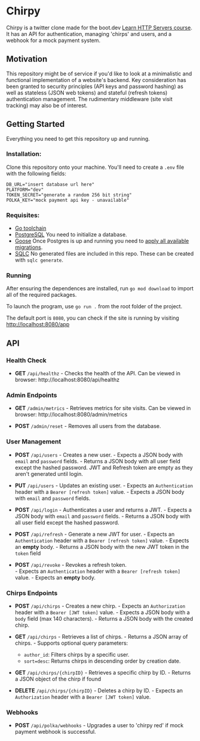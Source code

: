# Chirpy
Chirpy is a twitter clone made for the boot.dev [Learn HTTP Servers course](https://www.boot.dev/courses/learn-http-servers-golang). It has an API for authentication, managing 'chirps' and users, and a webhook for a mock payment system.

## Motivation
This repository might be of service if you'd like to look at a minimalistic and functional implementation of a website's backend. Key consideration has been granted to security principles (API keys and password hashing) as well as stateless (JSON web tokens) and stateful (refresh tokens) authentication management. The rudimentary middleware (site visit tracking) may also be of interest.

## Getting Started
Everything you need to get this repository up and running.
### Installation:
Clone this repository onto your machine. You'll need to create a `.env`	file with the following fields:
```
DB_URL="insert database url here"
PLATFORM="dev"
TOKEN_SECRET="generate a random 256 bit string"
POLKA_KEY="mock payment api key - unavailable"
```


### Requisites:
* [Go toolchain](https://go.dev/doc/install)
* [PostgreSQL](https://www.postgresql.org/download/)
	You need to initialize a database.
* [Goose](https://github.com/pressly/goose) 
	Once Postgres is up and running you need to [apply all available migrations](https://github.com/pressly/goose?tab=readme-ov-file#up).
* [SQLC](https://github.com/sqlc-dev/sqlc)
	No generated files are included in this repo. These can be created with `sqlc generate`.

### Running
After ensuring the dependences are installed, run `go mod download` to import all of the required packages.

To launch the program, use `go run .` from the root folder of the project.

The default port is `8080`, you can check if the site is running by visiting [http://localhost:8080/app](http://localhost:8080/app)

## API
### Health Check

-   **GET**  `/api/healthz` - Checks the health of the API.
		Can be viewed in browser: http://localhost:8080/api/healthz
    

### Admin Endpoints

-   **GET**  `/admin/metrics` - Retrieves metrics for site visits.
		Can be viewed in browser: http://localhost:8080/admin/metrics
    
-   **POST**  `/admin/reset` - Removes all users from the database.
    

### User Management

-   **POST**  `/api/users` - Creates a new user.
		- Expects a JSON body with `email` and `password` fields.
		- Returns a JSON body with all user field except the hashed password. JWT and Refresh token are empty as they aren't generated until login.
    
-   **PUT**  `/api/users` - Updates an existing user.
		- Expects an `Authentication` header with a `Bearer [refresh token]` value.
		- Expects a JSON body with `email` and `password` fields.
    
-   **POST**  `/api/login` - Authenticates a user and returns a JWT.
		- Expects a JSON body with `email` and `password` fields.
		- Returns a JSON body with all user field except the hashed password.
    
-   **POST**  `/api/refresh` - Generate a new JWT for user.
		- Expects an `Authentication` header with a `Bearer [refresh token]` value.
		- Expects an **empty** body.
		- Returns a JSON body with the new JWT token in the `token` field
    
-   **POST**  `/api/revoke` - Revokes a refresh token.	
		- Expects an `Authentication` header with a `Bearer [refresh token]` value.
		- Expects an **empty** body.
    

### Chirps Endpoints

-   **POST**  `/api/chirps` - Creates a new chirp.
		- Expects an `Authorization` header with a `Bearer [JWT token]` value. 
		- Expects a JSON body with a `body` field (max 140 characters).
		- Returns a JSON body with the created chirp.
        
-   **GET**  `/api/chirps` - Retrieves a list of chirps.
		- Returns a JSON array of chirps.
		- Supports optional query parameters:
	-	`author_id`: Filters chirps by a specific user.
	-	`sort=desc`: Returns chirps in descending order by creation date.
        
-   **GET**  `/api/chirps/{chirpID}` - Retrieves a specific chirp by ID.
		-  Returns a JSON object of the chirp if found
        
-   **DELETE**  `/api/chirps/{chirpID}` - Deletes a chirp by ID.
		-   Expects an `Authorization` header with a `Bearer [JWT token]` value.
    
### Webhooks

-   **POST**  `/api/polka/webhooks` - Upgrades a user to 'chirpy red' if mock payment webhook is successful.

